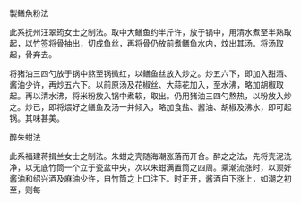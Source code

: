 製鳝魚粉法

此系抚州汪翠筠女士之制法。取中大鳝鱼约半斤许，放于锅中，用清水煮至半熟取起，以竹签将骨抽出，切成鱼丝，再将骨仍放前煮鳝鱼水内，炆出其汤。将汤取起，骨弃去。

将猪油三四勺放于锅中熬至锅微红，以鳝鱼丝放入炒之。炒五六下，即加入甜酒、酱油少许，再炒五六下。以前原汤及花椒丝、大蒜花加入，至水沸，略加胡椒取起。再以清水沸，将米粉放入锅中煮软，取出。仍用猪油三四勺熬热，以粉放入炒之。炒已，即将煨好之鳝鱼及汤一并倾入，略加食盐、酱油、胡椒及沸水，即可起锅。其味甚美。

醉朱蚶法

此系福建蒋揖兰女士之制法。朱蚶之壳随海潮涨落而开合。醉之之法，先将壳泥洗净，以无底竹筒一个立于瓷盆中央，次以朱蚶满置筒之四周。乘潮流涨时，以顶好酱油和绍兴酒及麻油少许，自竹筒之上口注下。时正开，酱酒自下涨上，如潮之初至，则每